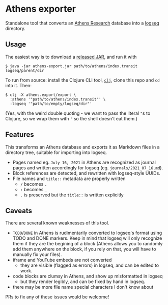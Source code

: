 # Athens exporter

Standalone tool that converts an
[Athens Research](https://github.com/athensresearch/athens) database into a
[logseq](https://github.com/logseq/logseq) directory.

## Usage

The easiest way is to download a [released
JAR](https://github.com/shepheb/athens-export/releases), and run it with

```
$ java -jar athens-export.jar path/to/athens/index.transit logseq/parent/dir
```

To run from source: install the Clojure CLI tool,
[`clj`](https://clojure.org/guides/getting_started#_clojure_installer_and_cli_tools),
clone this repo and `cd` into it. Then:

```
$ clj -X athens.export/export \
  :athens '"path/to/athens/index.transit"' \
  :logseq '"path/to/empty/logseq/dir"'
```

(Yes, with the weird double quoting - we want to pass the literal `"`s to
Clojure, so we wrap them with `'` so the shell doesn't eat them.)

## Features

This transforms an Athens database and exports it as Markdown files in a
directory tree, suitable for importing into logseq.

- Pages named eg. `July 16, 2021` in Athens are recognized as journal pages and
  written accordingly for logseq (eg. `journals/2021_07_16.md`).
- Block references are detected, and rewritten with logseq-style UUIDs.
- File names and `title::` metadata are properly written
  - `/` becomes `.`
  - `:` becomes `_`
  - `.` is preserved but the `title::` is written explicitly

## Caveats

There are several known weaknesses of this tool.

- `TODO`/`DONE` in Athens is rudimentarily converted to logseq's format using
  TODO and DONE markers. Keep in mind that logseq will only recognize them if
  they are the begining of a block (Athens allows you to randomly add them
  anywhere on the block, if you rely on that, you will have to manually fix
  your files).
- iframe and YouTube embeds are not converted
  - they are visible (flagged as errors) in logseq, and can be edited to work.
- code blocks are clumsy in Athens, and show up misformatted in logseq
  - but they render legibly, and can be fixed by hand in logseq.
- there may be more file name special characters I don't know about

PRs to fix any of these issues would be welcome!

